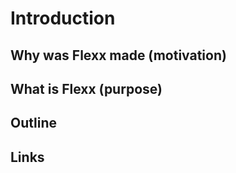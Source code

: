 # Introduction

## Why was Flexx made (motivation)

## What is Flexx (purpose)

## Outline

## Links

